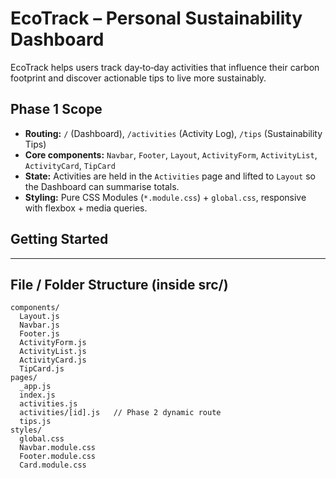 # EcoTrack – Personal Sustainability Dashboard

EcoTrack helps users track day‑to‑day activities that influence their carbon footprint and discover actionable tips to live more sustainably.

## Phase 1 Scope
* **Routing:** `/` (Dashboard), `/activities` (Activity Log), `/tips` (Sustainability Tips)
* **Core components:** `Navbar`, `Footer`, `Layout`, `ActivityForm`, `ActivityList`, `ActivityCard`, `TipCard`
* **State:** Activities are held in the `Activities` page and lifted to `Layout` so the Dashboard can summarise totals.
* **Styling:** Pure CSS Modules (`*.module.css`) + `global.css`, responsive with flexbox + media queries.

## Getting Started


---

## File / Folder Structure (inside **src/**)
```
components/
  Layout.js
  Navbar.js
  Footer.js
  ActivityForm.js
  ActivityList.js
  ActivityCard.js
  TipCard.js
pages/
  _app.js
  index.js
  activities.js
  activities/[id].js   // Phase 2 dynamic route
  tips.js
styles/
  global.css
  Navbar.module.css
  Footer.module.css
  Card.module.css
```

